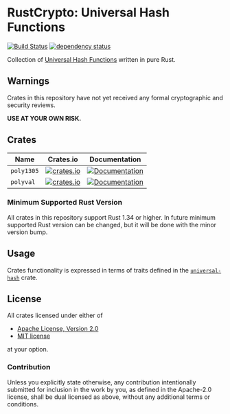 # RustCrypto: Universal Hash Functions
[![Build Status](https://travis-ci.com/RustCrypto/universal-hashes.svg?branch=master)](https://travis-ci.com/RustCrypto/universal-hashes) [![dependency status](https://deps.rs/repo/github/RustCrypto/universal-hashes/status.svg)](https://deps.rs/repo/github/universal-hashes/stream-ciphers)

Collection of [Universal Hash Functions][1] written in pure Rust.

## Warnings

Crates in this repository have not yet received any formal cryptographic and
security reviews.

**USE AT YOUR OWN RISK.**

## Crates
| Name | Crates.io | Documentation |
| ---- | :--------:| :------------:|
| `poly1305` | [![crates.io](https://img.shields.io/crates/v/poly1305.svg)](https://crates.io/crates/poly1305) | [![Documentation](https://docs.rs/poly1305/badge.svg)](https://docs.rs/poly1305) |
| `polyval`  | [![crates.io](https://img.shields.io/crates/v/polyval.svg)](https://crates.io/crates/poly1305)  | [![Documentation](https://docs.rs/polyval/badge.svg)](https://docs.rs/polyval) |

### Minimum Supported Rust Version
All crates in this repository support Rust 1.34 or higher. In future minimum
supported Rust version can be changed, but it will be done with the minor
version bump.

## Usage

Crates functionality is expressed in terms of traits defined in the [`universal-hash`][2]
crate.

## License

All crates licensed under either of

 * [Apache License, Version 2.0](http://www.apache.org/licenses/LICENSE-2.0)
 * [MIT license](http://opensource.org/licenses/MIT)

at your option.

### Contribution

Unless you explicitly state otherwise, any contribution intentionally submitted
for inclusion in the work by you, as defined in the Apache-2.0 license, shall be
dual licensed as above, without any additional terms or conditions.

[1]: https://en.wikipedia.org/wiki/Universal_hashing
[2]: https://docs.rs/universal-hash
